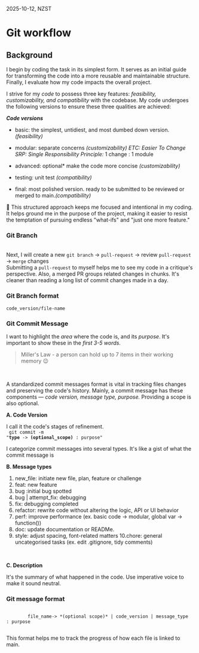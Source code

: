 2025-10-12, NZST

# Git workflow

## Background

I begin by coding the task in its simplest form. It serves as an initial guide for transforming the code into a more reusable and maintainable structure. Finally, I evaluate how my code impacts the overall project.

I strive for my *code* to possess three key features: *feasibility, customizability, and compatibility* with the codebase. My code undergoes the following versions to ensure these three qualities are achieved:

***Code versions***

- basic: the simplest, untidiest, and most dumbed down version.*(feasibility)*
- modular: separate concerns *(customizability)*
	_ETC: Easier To Change_
	_SRP: Single Responsibility Principle:_ 1 change : 1 module

- advanced: optional* make the code more concise *(customizability)*
- testing: unit test *(compatibility)*
- final: most polished version. ready to be submitted to be reviewed or merged to main.*(compatibility)*

:tea: This structured approach keeps me focused and intentional in my coding. It helps ground me in the purpose of the project, making it easier to resist the temptation of pursuing endless "what-ifs" and "just one more feature."

### __Git Branch__

<br/>
Next, I will create a new <code>git branch</code> -> <code>pull-request</code> -> review <code>pull-request</code> -> <code>merge</code> changes

<br/>
Submitting a <code>pull-request</code> to myself helps me to see my code in a critique's perspective. Also, a merged PR groups related changes in chunks. It's cleaner than reading a long list of commit changes made in a day.

### Git Branch format

<code>code_version/file-name</code>

### __Git Commit Message__

 I want to highlight the *area* where the code is, and its *purpose*. It's important to show these in the _first 3-5 words._

 > Miller's Law - a person can hold up to 7 items in their working memory :wink:
 <br/>

A standardized commit messages format is vital in tracking files changes and preserving the code's history.
Mainly, a commit message has these components — *code version, message type, purpose.* Providing a scope is also optional.
<br/>

**A. Code Version**

I call it the code's stages of refinement.
<br/>
		<code>
			git commit -m "<b>type</b> -> <b>(optional_scope)</b> : purpose"
		</code>
<br/>

I categorize commit messages into several types. It's like a gist of what the commit message is

**B. Message types**
<br/>
1. new_file: initiate new file, plan, feature or challenge 
2. feat: new feature 
3. bug :initial bug spotted 
4. bug | attempt_fix:  debugging 
5. fix: debugging completed
6. refactor: rewrite code without altering the logic, API or UI behavior 
7. perf:  improve performance (ex. basic code -> modular, global var -> function())
8. doc: update documentation or READMe. 
9. style: adjust spacing, font-related matters
10.chore: general uncategorised tasks (ex. edit .gitignore, tidy comments)
<br/>

**C. Description**

It's the summary of what happened in the code. Use imperative voice to make it sound neutral. 

### Git message format

<prep>
	<code>
		file_name-> *(optional scope)* | code_version | message_type  : purpose
	</code>
</prep>

This format helps me to track the progress of how each file is linked to main.
